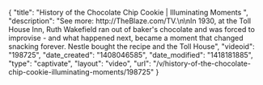 {
    "title": "History of the Chocolate Chip Cookie | Illuminating Moments ",
    "description": "See more: http:\/\/TheBlaze.com\/TV.\n\nIn 1930, at the Toll House Inn, Ruth Wakefield ran out of baker's chocolate and was forced to improvise - and what happened next, became a moment that changed snacking forever. Nestle bought the recipe and the Toll House",
    "videoid": "198725",
    "date_created": "1408046585",
    "date_modified": "1418181885",
    "type": "captivate",
    "layout": "video",
    "url": "\/v\/history-of-the-chocolate-chip-cookie-illuminating-moments\/198725"
}